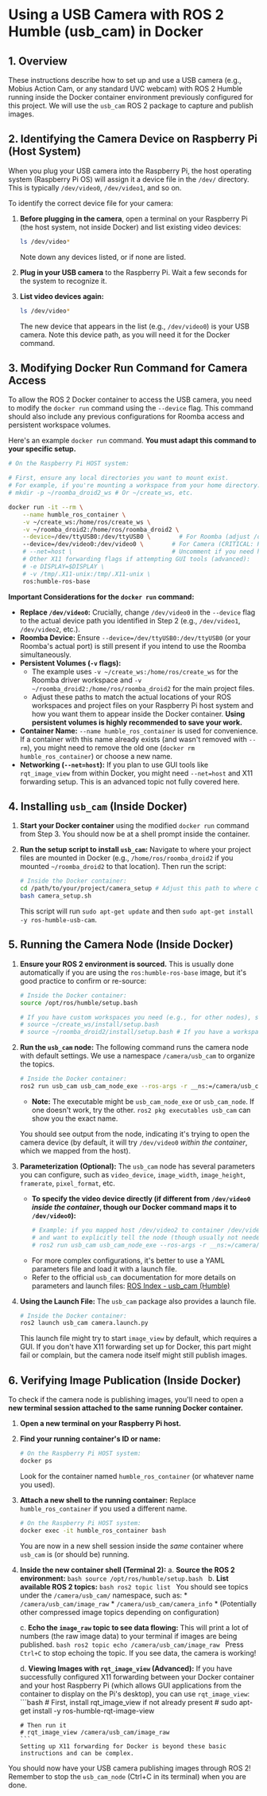 # Using a USB Camera with ROS 2 Humble (usb_cam) in Docker

## 1. Overview

These instructions describe how to set up and use a USB camera (e.g., Mobius Action Cam, or any standard UVC webcam) with ROS 2 Humble running inside the Docker container environment previously configured for this project. We will use the `usb_cam` ROS 2 package to capture and publish images.

## 2. Identifying the Camera Device on Raspberry Pi (Host System)

When you plug your USB camera into the Raspberry Pi, the host operating system (Raspberry Pi OS) will assign it a device file in the `/dev/` directory. This is typically `/dev/video0`, `/dev/video1`, and so on.

To identify the correct device file for your camera:

1.  **Before plugging in the camera**, open a terminal on your Raspberry Pi (the host system, not inside Docker) and list existing video devices:
    ```bash
    ls /dev/video*
    ```
    Note down any devices listed, or if none are listed.

2.  **Plug in your USB camera** to the Raspberry Pi. Wait a few seconds for the system to recognize it.

3.  **List video devices again:**
    ```bash
    ls /dev/video*
    ```
    The new device that appears in the list (e.g., `/dev/video0`) is your USB camera. Note this device path, as you will need it for the Docker command.

## 3. Modifying Docker Run Command for Camera Access

To allow the ROS 2 Docker container to access the USB camera, you need to modify the `docker run` command using the `--device` flag. This command should also include any previous configurations for Roomba access and persistent workspace volumes.

Here's an example `docker run` command. **You must adapt this command to your specific setup.**

```bash
# On the Raspberry Pi HOST system:

# First, ensure any local directories you want to mount exist.
# For example, if you're mounting a workspace from your home directory:
# mkdir -p ~/roomba_droid2_ws # Or ~/create_ws, etc.

docker run -it --rm \
    --name humble_ros_container \
    -v ~/create_ws:/home/ros/create_ws \
    -v ~/roomba_droid2:/home/ros/roomba_droid2 \
    --device=/dev/ttyUSB0:/dev/ttyUSB0 \        # For Roomba (adjust /dev/ttyUSB0 if different)
    --device=/dev/video0:/dev/video0 \        # For Camera (CRITICAL: Replace /dev/video0 with YOUR camera device identified in step 2)
    # --net=host \                            # Uncomment if you need host networking (e.g., for X11 forwarding later)
    # Other X11 forwarding flags if attempting GUI tools (advanced):
    # -e DISPLAY=$DISPLAY \
    # -v /tmp/.X11-unix:/tmp/.X11-unix \
    ros:humble-ros-base
```

**Important Considerations for the `docker run` command:**

*   **Replace `/dev/video0`:**  Crucially, change `/dev/video0` in the `--device` flag to the actual device path you identified in Step 2 (e.g., `/dev/video1`, `/dev/video2`, etc.).
*   **Roomba Device:** Ensure `--device=/dev/ttyUSB0:/dev/ttyUSB0` (or your Roomba's actual port) is still present if you intend to use the Roomba simultaneously.
*   **Persistent Volumes (`-v` flags):**
    *   The example uses `-v ~/create_ws:/home/ros/create_ws` for the Roomba driver workspace and `-v ~/roomba_droid2:/home/ros/roomba_droid2` for the main project files.
    *   Adjust these paths to match the actual locations of your ROS workspaces and project files on your Raspberry Pi host system and how you want them to appear inside the Docker container. **Using persistent volumes is highly recommended to save your work.**
*   **Container Name:** `--name humble_ros_container` is used for convenience. If a container with this name already exists (and wasn't removed with `--rm`), you might need to remove the old one (`docker rm humble_ros_container`) or choose a new name.
*   **Networking (`--net=host`):** If you plan to use GUI tools like `rqt_image_view` from within Docker, you might need `--net=host` and X11 forwarding setup. This is an advanced topic not fully covered here.

## 4. Installing `usb_cam` (Inside Docker)

1.  **Start your Docker container** using the modified `docker run` command from Step 3. You should now be at a shell prompt inside the container.

2.  **Run the setup script to install `usb_cam`:**
    Navigate to where your project files are mounted in Docker (e.g., `/home/ros/roomba_droid2` if you mounted `~/roomba_droid2` to that location). Then run the script:
    ```bash
    # Inside the Docker container:
    cd /path/to/your/project/camera_setup # Adjust this path to where camera_setup is located in your container
    bash camera_setup.sh
    ```
    This script will run `sudo apt-get update` and then `sudo apt-get install -y ros-humble-usb-cam`.

## 5. Running the Camera Node (Inside Docker)

1.  **Ensure your ROS 2 environment is sourced.** This is usually done automatically if you are using the `ros:humble-ros-base` image, but it's good practice to confirm or re-source:
    ```bash
    # Inside the Docker container:
    source /opt/ros/humble/setup.bash

    # If you have custom workspaces you need (e.g., for other nodes), source them too:
    # source ~/create_ws/install/setup.bash 
    # source ~/roomba_droid2/install/setup.bash # If you have a workspace for this project's nodes
    ```

2.  **Run the `usb_cam` node:**
    The following command runs the camera node with default settings. We use a namespace `/camera/usb_cam` to organize the topics.
    ```bash
    # Inside the Docker container:
    ros2 run usb_cam usb_cam_node_exe --ros-args -r __ns:=/camera/usb_cam
    ```
    *   **Note:** The executable might be `usb_cam_node_exe` or `usb_cam_node`. If one doesn't work, try the other. `ros2 pkg executables usb_cam` can show you the exact name.

    You should see output from the node, indicating it's trying to open the camera device (by default, it will try `/dev/video0` *within the container*, which we mapped from the host).

3.  **Parameterization (Optional):**
    The `usb_cam` node has several parameters you can configure, such as `video_device`, `image_width`, `image_height`, `framerate`, `pixel_format`, etc.
    *   **To specify the video device directly (if different from `/dev/video0` *inside the container*, though our Docker command maps it to `/dev/video0`):**
        ```bash
        # Example: if you mapped host /dev/video2 to container /dev/video2
        # and want to explicitly tell the node (though usually not needed with our mapping)
        # ros2 run usb_cam usb_cam_node_exe --ros-args -r __ns:=/camera/usb_cam -p video_device:=/dev/video0 
        ```
    *   For more complex configurations, it's better to use a YAML parameters file and load it with a launch file.
    *   Refer to the official `usb_cam` documentation for more details on parameters and launch files: [ROS Index - usb_cam (Humble)](https://index.ros.org/p/usb_cam/#humble)

4.  **Using the Launch File:**
    The `usb_cam` package also provides a launch file.
    ```bash
    # Inside the Docker container:
    ros2 launch usb_cam camera.launch.py
    ```
    This launch file might try to start `image_view` by default, which requires a GUI. If you don't have X11 forwarding set up for Docker, this part might fail or complain, but the camera node itself might still publish images.

## 6. Verifying Image Publication (Inside Docker)

To check if the camera node is publishing images, you'll need to open a **new terminal session attached to the same running Docker container.**

1.  **Open a new terminal on your Raspberry Pi host.**

2.  **Find your running container's ID or name:**
    ```bash
    # On the Raspberry Pi HOST system:
    docker ps
    ```
    Look for the container named `humble_ros_container` (or whatever name you used).

3.  **Attach a new shell to the running container:**
    Replace `humble_ros_container` if you used a different name.
    ```bash
    # On the Raspberry Pi HOST system:
    docker exec -it humble_ros_container bash
    ```
    You are now in a new shell session inside the *same* container where `usb_cam` is (or should be) running.

4.  **Inside the new container shell (Terminal 2):**
    a.  **Source the ROS 2 environment:**
        ```bash
        source /opt/ros/humble/setup.bash
        ```
    b.  **List available ROS 2 topics:**
        ```bash
        ros2 topic list
        ```
        You should see topics under the `/camera/usb_cam/` namespace, such as:
        *   `/camera/usb_cam/image_raw`
        *   `/camera/usb_cam/camera_info`
        *   (Potentially other compressed image topics depending on configuration)

    c.  **Echo the `image_raw` topic to see data flowing:**
        This will print a lot of numbers (the raw image data) to your terminal if images are being published.
        ```bash
        ros2 topic echo /camera/usb_cam/image_raw
        ```
        Press `Ctrl+C` to stop echoing the topic. If you see data, the camera is working!

    d.  **Viewing Images with `rqt_image_view` (Advanced):**
        If you have successfully configured X11 forwarding between your Docker container and your host Raspberry Pi (which allows GUI applications from the container to display on the Pi's desktop), you can use `rqt_image_view`:
        ```bash
        # First, install rqt_image_view if not already present
        # sudo apt-get install -y ros-humble-rqt-image-view
        
        # Then run it
        # rqt_image_view /camera/usb_cam/image_raw
        ```
        Setting up X11 forwarding for Docker is beyond these basic instructions and can be complex.

You should now have your USB camera publishing images through ROS 2! Remember to stop the `usb_cam_node` (Ctrl+C in its terminal) when you are done.
```
